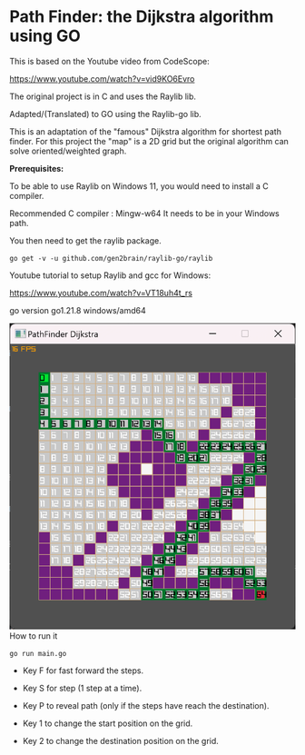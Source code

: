 # **Path Finder: the Dijkstra algorithm using GO**

This is based on the Youtube video from CodeScope:

https://www.youtube.com/watch?v=vid9KO6Evro

The original project is in C and uses the Raylib lib.

Adapted/(Translated) to GO using the Raylib-go lib.

This is an adaptation of the "famous" Dijkstra algorithm for shortest path finder.
For this project the "map" is a 2D grid  but the original algorithm can solve oriented/weighted graph.

**Prerequisites:**

To be able to use Raylib on Windows 11, you would need to install a C compiler. 

Recommended C compiler : Mingw-w64 It needs to be in your Windows path.

You then need to get the raylib package.

```linux
go get -v -u github.com/gen2brain/raylib-go/raylib
```

Youtube tutorial to setup Raylib and gcc for Windows:

https://www.youtube.com/watch?v=VT18uh4t_rs

go version go1.21.8 windows/amd64


![Alt text]( Dijkstra-go.png "a sandpile with 870 grains of sand.")
How to run it
```linux
go run main.go
````

* Key F for fast forward the steps.

* Key S for step (1 step at a time).

* Key P to reveal path (only if the steps have reach the destination).

* Key 1 to change the start position on the grid.
* Key 2 to change the destination position on the grid.